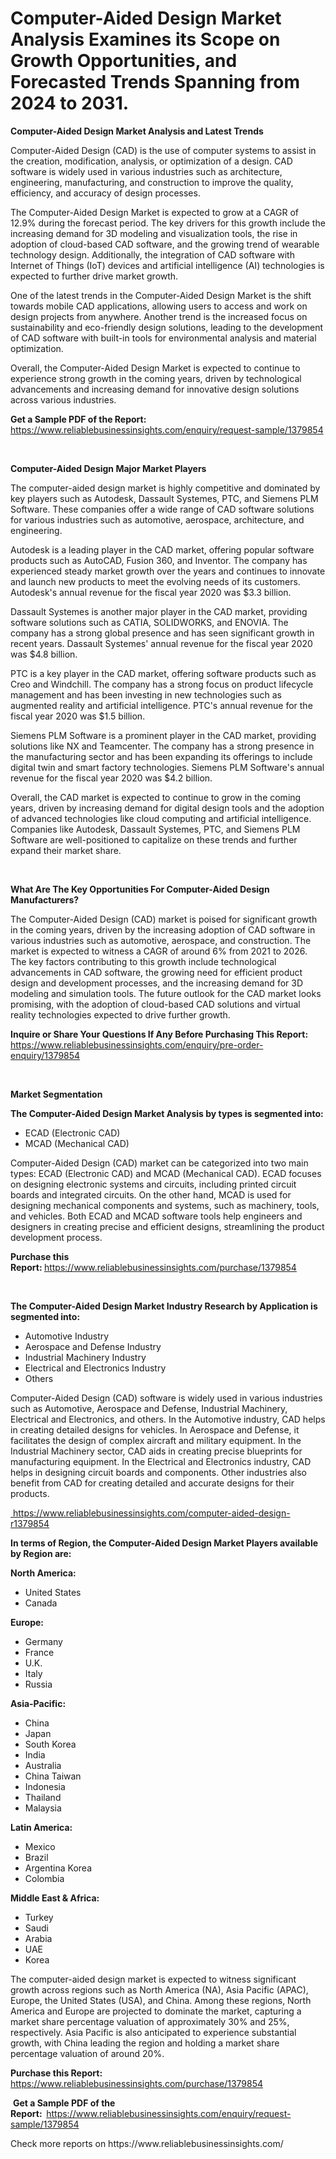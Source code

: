 <p><h1>Computer-Aided Design Market Analysis Examines its Scope on Growth Opportunities, and Forecasted Trends Spanning from 2024 to 2031.</h1></p><p><strong>Computer-Aided Design Market Analysis and Latest Trends</strong></p>
<p><p>Computer-Aided Design (CAD) is the use of computer systems to assist in the creation, modification, analysis, or optimization of a design. CAD software is widely used in various industries such as architecture, engineering, manufacturing, and construction to improve the quality, efficiency, and accuracy of design processes.</p><p>The Computer-Aided Design Market is expected to grow at a CAGR of 12.9% during the forecast period. The key drivers for this growth include the increasing demand for 3D modeling and visualization tools, the rise in adoption of cloud-based CAD software, and the growing trend of wearable technology design. Additionally, the integration of CAD software with Internet of Things (IoT) devices and artificial intelligence (AI) technologies is expected to further drive market growth.</p><p>One of the latest trends in the Computer-Aided Design Market is the shift towards mobile CAD applications, allowing users to access and work on design projects from anywhere. Another trend is the increased focus on sustainability and eco-friendly design solutions, leading to the development of CAD software with built-in tools for environmental analysis and material optimization.</p><p>Overall, the Computer-Aided Design Market is expected to continue to experience strong growth in the coming years, driven by technological advancements and increasing demand for innovative design solutions across various industries.</p></p>
<p><strong>Get a Sample PDF of the Report:&nbsp;</strong> <a href="https://www.reliablebusinessinsights.com/enquiry/request-sample/1379854">https://www.reliablebusinessinsights.com/enquiry/request-sample/1379854</a></p>
<p>&nbsp;</p>
<p><strong>Computer-Aided Design Major Market Players</strong></p>
<p><p>The computer-aided design market is highly competitive and dominated by key players such as Autodesk, Dassault Systemes, PTC, and Siemens PLM Software. These companies offer a wide range of CAD software solutions for various industries such as automotive, aerospace, architecture, and engineering.</p><p>Autodesk is a leading player in the CAD market, offering popular software products such as AutoCAD, Fusion 360, and Inventor. The company has experienced steady market growth over the years and continues to innovate and launch new products to meet the evolving needs of its customers. Autodesk's annual revenue for the fiscal year 2020 was $3.3 billion.</p><p>Dassault Systemes is another major player in the CAD market, providing software solutions such as CATIA, SOLIDWORKS, and ENOVIA. The company has a strong global presence and has seen significant growth in recent years. Dassault Systemes' annual revenue for the fiscal year 2020 was $4.8 billion.</p><p>PTC is a key player in the CAD market, offering software products such as Creo and Windchill. The company has a strong focus on product lifecycle management and has been investing in new technologies such as augmented reality and artificial intelligence. PTC's annual revenue for the fiscal year 2020 was $1.5 billion.</p><p>Siemens PLM Software is a prominent player in the CAD market, providing solutions like NX and Teamcenter. The company has a strong presence in the manufacturing sector and has been expanding its offerings to include digital twin and smart factory technologies. Siemens PLM Software's annual revenue for the fiscal year 2020 was $4.2 billion.</p><p>Overall, the CAD market is expected to continue to grow in the coming years, driven by increasing demand for digital design tools and the adoption of advanced technologies like cloud computing and artificial intelligence. Companies like Autodesk, Dassault Systemes, PTC, and Siemens PLM Software are well-positioned to capitalize on these trends and further expand their market share.</p></p>
<p>&nbsp;</p>
<p><strong>What Are The Key Opportunities For Computer-Aided Design Manufacturers?</strong></p>
<p><p>The Computer-Aided Design (CAD) market is poised for significant growth in the coming years, driven by the increasing adoption of CAD software in various industries such as automotive, aerospace, and construction. The market is expected to witness a CAGR of around 6% from 2021 to 2026. The key factors contributing to this growth include technological advancements in CAD software, the growing need for efficient product design and development processes, and the increasing demand for 3D modeling and simulation tools. The future outlook for the CAD market looks promising, with the adoption of cloud-based CAD solutions and virtual reality technologies expected to drive further growth.</p></p>
<p><strong>Inquire or Share Your Questions If Any Before Purchasing This Report:</strong> <a href="https://www.reliablebusinessinsights.com/enquiry/pre-order-enquiry/1379854">https://www.reliablebusinessinsights.com/enquiry/pre-order-enquiry/1379854</a></p>
<p>&nbsp;</p>
<p><strong>Market Segmentation</strong></p>
<p><strong>The Computer-Aided Design Market Analysis by types is segmented into:</strong></p>
<p><ul><li>ECAD (Electronic CAD)</li><li>MCAD (Mechanical CAD)</li></ul></p>
<p><p>Computer-Aided Design (CAD) market can be categorized into two main types: ECAD (Electronic CAD) and MCAD (Mechanical CAD). ECAD focuses on designing electronic systems and circuits, including printed circuit boards and integrated circuits. On the other hand, MCAD is used for designing mechanical components and systems, such as machinery, tools, and vehicles. Both ECAD and MCAD software tools help engineers and designers in creating precise and efficient designs, streamlining the product development process.</p></p>
<p><strong>Purchase this Report:&nbsp;</strong><a href="https://www.reliablebusinessinsights.com/purchase/1379854">https://www.reliablebusinessinsights.com/purchase/1379854</a></p>
<p>&nbsp;</p>
<p><strong>The Computer-Aided Design Market Industry Research by Application is segmented into:</strong></p>
<p><ul><li>Automotive Industry</li><li>Aerospace and Defense Industry</li><li>Industrial Machinery Industry</li><li>Electrical and Electronics Industry</li><li>Others</li></ul></p>
<p><p>Computer-Aided Design (CAD) software is widely used in various industries such as Automotive, Aerospace and Defense, Industrial Machinery, Electrical and Electronics, and others. In the Automotive industry, CAD helps in creating detailed designs for vehicles. In Aerospace and Defense, it facilitates the design of complex aircraft and military equipment. In the Industrial Machinery sector, CAD aids in creating precise blueprints for manufacturing equipment. In the Electrical and Electronics industry, CAD helps in designing circuit boards and components. Other industries also benefit from CAD for creating detailed and accurate designs for their products.</p></p>
<p><a href="https://www.reliablebusinessinsights.com/computer-aided-design-r1379854">&nbsp;https://www.reliablebusinessinsights.com/computer-aided-design-r1379854</a></p>
<p><strong>In terms of Region, the Computer-Aided Design Market Players available by Region are:</strong></p>
<p>
    <p> <strong> North America: </strong>
        <ul>
            <li>United States</li>
            <li>Canada</li>
        </ul>
        </p> 
    <p> <strong> Europe: </strong>
        <ul>
            <li>Germany</li>
            <li>France</li>
            <li>U.K.</li>
            <li>Italy</li>
            <li>Russia</li>
        </ul>
        </p> 
    <p> <strong> Asia-Pacific: </strong>
        <ul>
            <li>China</li>
            <li>Japan</li>
            <li>South Korea</li>
            <li>India</li>
            <li>Australia</li>
            <li>China Taiwan</li>
            <li>Indonesia</li>
            <li>Thailand</li>
            <li>Malaysia</li>
        </ul>
        </p> 
    <p> <strong> Latin America: </strong>
        <ul>
            <li>Mexico</li>
            <li>Brazil</li>
            <li>Argentina Korea</li>
            <li>Colombia</li>
        </ul>
        </p> 
    <p> <strong> Middle East & Africa: </strong>
        <ul>
            <li>Turkey</li>
            <li>Saudi</li>
            <li>Arabia</li>
            <li>UAE</li>
            <li>Korea</li>
        </ul>
    </p>
    </p>
<p><p>The computer-aided design market is expected to witness significant growth across regions such as North America (NA), Asia Pacific (APAC), Europe, the United States (USA), and China. Among these regions, North America and Europe are projected to dominate the market, capturing a market share percentage valuation of approximately 30% and 25%, respectively. Asia Pacific is also anticipated to experience substantial growth, with China leading the region and holding a market share percentage valuation of around 20%.</p></p>
<p><strong>Purchase this Report: </strong><a href="https://www.reliablebusinessinsights.com/purchase/1379854">https://www.reliablebusinessinsights.com/purchase/1379854</a></p>
<p>&nbsp;<strong>Get a Sample PDF of the Report:&nbsp;&nbsp;</strong><a href="https://www.reliablebusinessinsights.com/enquiry/request-sample/1379854">https://www.reliablebusinessinsights.com/enquiry/request-sample/1379854</a></p>
<p><strong></strong></p>
<p>Check more reports on https://www.reliablebusinessinsights.com/</p>